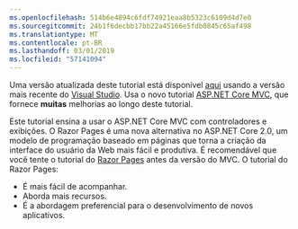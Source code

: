 ```yaml
---
ms.openlocfilehash: 514b6e4894c6fdf74921eaa8b5323c6109d4d7e0
ms.sourcegitcommit: 24b1f6decbb17bb22a45166e5fdb0845c65af498
ms.translationtype: MT
ms.contentlocale: pt-BR
ms.lasthandoff: 03/01/2019
ms.locfileid: "57141094"
---
```

Uma versão atualizada deste tutorial está disponível [aqui](https://docs.microsoft.com/aspnet/core/tutorials/first-mvc-app/start-mvc) usando a versão mais recente do [Visual Studio](https://visualstudio.microsoft.com/). Usa o novo tutorial [ASP.NET Core MVC](https://docs.microsoft.com/aspnet/core/mvc/), que fornece **muitas** melhorias ao longo deste tutorial.

Este tutorial ensina a usar o ASP.NET Core MVC com controladores e exibições. O Razor Pages é uma nova alternativa no ASP.NET Core 2.0, um modelo de programação baseado em páginas que torna a criação da interface do usuário da Web mais fácil e produtiva. É recomendável que você tente o tutorial do [Razor Pages](https://docs.microsoft.com/aspnet/core/mvc/razor-pages) antes da versão do MVC. O tutorial do Razor Pages:

* É mais fácil de acompanhar.
* Aborda mais recursos.
* É a abordagem preferencial para o desenvolvimento de novos aplicativos.
